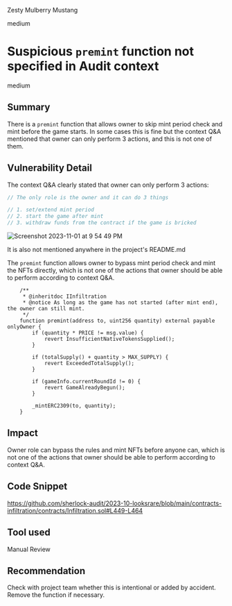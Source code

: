 Zesty Mulberry Mustang

medium

# Suspicious `premint` function not specified in Audit context
medium

## Summary
There is a `premint` function that allows owner to skip mint period check and mint before the game starts. In some cases this is fine but the context Q&A mentioned that owner can only perform 3 actions, and this is not one of them.

## Vulnerability Detail
The context Q&A clearly stated that owner can only perform 3 actions:
```javascript
// The only role is the owner and it can do 3 things

// 1. set/extend mint period
// 2. start the game after mint
// 3. withdraw funds from the contract if the game is bricked
```

![Screenshot 2023-11-01 at 9 54 49 PM](https://github.com/sherlock-audit/2023-10-looksrare-chrisling-dev/assets/81092286/b7c32e00-8f0d-4c54-bbef-6c96c178fa27)

It is also not mentioned anywhere in the project's README.md

The `premint` function allows owner to bypass mint period check and mint the NFTs directly, which is not one of the actions that owner should be able to perform according to context Q&A.

```solidity
    /**
     * @inheritdoc IInfiltration
     * @notice As long as the game has not started (after mint end), the owner can still mint.
     */
    function premint(address to, uint256 quantity) external payable onlyOwner {
        if (quantity * PRICE != msg.value) {
            revert InsufficientNativeTokensSupplied();
        }

        if (totalSupply() + quantity > MAX_SUPPLY) {
            revert ExceededTotalSupply();
        }

        if (gameInfo.currentRoundId != 0) {
            revert GameAlreadyBegun();
        }

        _mintERC2309(to, quantity);
    }

```

## Impact
Owner role can bypass the rules and mint NFTs before anyone can, which is not one of the actions that owner should be able to perform according to context Q&A.

## Code Snippet
https://github.com/sherlock-audit/2023-10-looksrare/blob/main/contracts-infiltration/contracts/Infiltration.sol#L449-L464

## Tool used

Manual Review

## Recommendation
Check with project team whether this is intentional or added by accident. Remove the function if necessary.